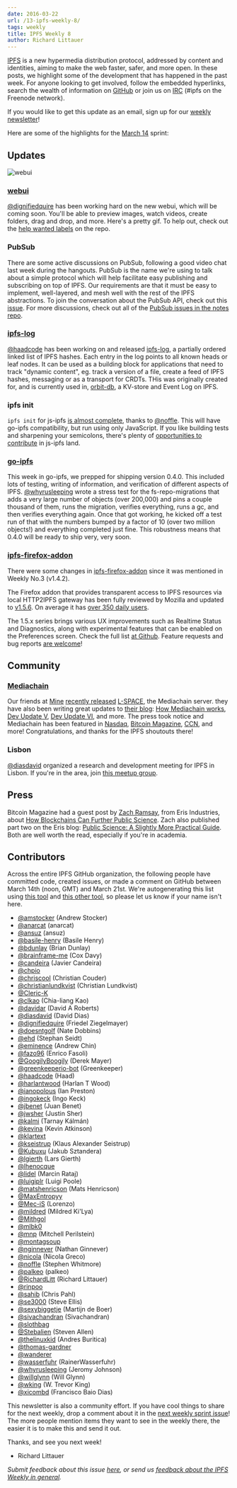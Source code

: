 ```yaml
---
date: 2016-03-22
url: /13-ipfs-weekly-8/
tags: weekly
title: IPFS Weekly 8
author: Richard Littauer
---
```


[IPFS](//ipfs.io/) is a new hypermedia distribution protocol, addressed by content and identities, aiming to make the web faster, safer, and more open. In these posts, we highlight some of the development that has happened in the past week. For anyone looking to get involved, follow the embedded hyperlinks, search the wealth of information on [GitHub](//github.com/ipfs) or join us on [IRC](//webchat.freenode.net/?channels=ipfs) (#ipfs on the Freenode network).

If you would like to get this update as an email, sign up for our [weekly newsletter](http://eepurl.com/gL2Pi5)!

Here are some of the highlights for the [March 14](//github.com/ipfs/pm/issues/97) sprint:

## Updates

![webui](008_webui.gif)

### [webui](//github.com/ipfs/webui)

[@dignifiedquire](//github.com/dignifiedquire) has been working hard on the new webui, which will be coming soon. You'll be able to preview images, watch videos, create folders, drag and drop, and more. Here's a pretty gif. To help out, check out the [help wanted labels](//github.com/ipfs/webui/issues?q=is%3Aopen+is%3Aissue+label%3A%22help+wanted%22) on the repo.

### PubSub

There are some active discussions on PubSub, following a good video chat last week during the hangouts. PubSub is the name we're using to talk about a simple protocol which will help facilitate easy publishing and subscribing on top of IPFS. Our requirements are that it must be easy to implement, well-layered, and mesh well with the rest of the IPFS abstractions. To join the conversation about the PubSub API, check out this [issue](//github.com/ipfs/notes/issues/118). For more discussions, check out all of the [PubSub issues in the notes repo](//github.com/ipfs/notes/issues?utf8=%E2%9C%93&q=is%3Aissue+is%3Aopen+pubsub).

### [ipfs-log](//github.com/haadcode/ipfs-log)

[@haadcode](//github.com/haadcode) has been working on and released [ipfs-log](//github.com/haadcode/ipfs-log), a partially ordered linked list of IPFS hashes. Each entry in the log points to all known heads or leaf nodes. It can be used as a building block for applications that need to track "dynamic content", eg. track a version of a file, create a feed of IPFS hashes, messaging or as a transport for CRDTs. THis was originally created for, and is currently used in, [orbit-db](//github.com/haadcode/orbit-db), a KV-store and Event Log on IPFS.

### ipfs init

`ipfs init` for js-ipfs [is almost complete](//github.com/ipfs/js-ipfs/pull/91), thanks to [@noffle](//github.com/noffle). This will have go-ipfs compatibility, but run using only JavaScript. If you like building tests and sharpening your semicolons, there's plenty of [opportunities to contribute](//github.com/ipfs/js-ipfs#contribute) in js-ipfs land.

### [go-ipfs](//github.com/ipfs/go-ipfs)

This week in go-ipfs, we prepped for shipping version 0.4.0. This included lots of testing, writing of information, and verification of different aspects of IPFS. [@whyrusleeping](//github.com/whyrusleeping) wrote a stress test for the fs-repo-migrations that adds a very large number of objects (over 200,000) and pins a couple thousand of them, runs the migration, verifies ​everything​, runs a gc, and then verifies everything again. Once that got working, he kicked off a test run of that with the numbers bumped by a factor of 10 (over two million objects!) and everything completed just fine. This robustness means that 0.4.0 will be ready to ship very, very soon.

### [ipfs-firefox-addon](//github.com/lidel/ipfs-firefox-addon)

There were some changes in [ipfs-firefox-addon](//github.com/lidel/ipfs-firefox-addon) since it was mentioned in Weekly No.3 (v1.4.2).

The Firefox addon that provides transparent access to IPFS resources via local HTTP2IPFS gateway has been fully reviewed by Mozilla and updated to [v1.5.6](https://addons.mozilla.org/en-US/firefox/addon/ipfs-gateway-redirect/versions/1.5.6). On average it has [over 350 daily users](https://addons.mozilla.org/en-US/firefox/addon/ipfs-gateway-redirect/statistics/?last=365).

The 1.5.x series brings various UX improvements such as Realtime Status and Diagnostics, along with experimental features that can be enabled on the Preferences screen. Check the full list [at Github](//github.com/lidel/ipfs-firefox-addon#features). Feature requests and bug reports [are welcome](//github.com/lidel/ipfs-firefox-addon/issues)!

## Community

### [Mediachain](https://medium.com/mine-labs/mediachain-483f49cbe37a#.50am8s6cw)

Our friends at [Mine](http://www.mine.nyc/) [recently released](https://medium.com/mine-labs/mediachain-developer-update-vi-94d28cf6bc30#.kt6uoc9yk)
[L-SPACE](https://github.com/mediachain/L-SPACE), the Mediachain server. they
have also been writing great updates to [their blog](https://medium.com/mine-labs):
[How Mediachain works](https://medium.com/mine-labs/how-mediachain-works-5a5ccc1c3210#.tv0cv5kc8),
[Dev Update V](https://medium.com/mine-labs/mediachain-developer-update-v-a7f6006ad953#.j0esgkawa),
[Dev Update VI](https://medium.com/mine-labs/mediachain-developer-update-vi-94d28cf6bc30#.kt6uoc9yk),
and more. The press took notice and Mediachain has been featured in
[Nasdaq](http://www.nasdaq.com/article/mediachain-protect-digital-content-with-a-bitcoin-based-metadata-protocol-cm595895),
[Bitcoin Magazine](https://bitcoinmagazine.com/articles/mediachain-protect-digital-content-with-a-bitcoin-based-metadata-protocol-1458577763),
[CCN](https://www.cryptocoinsnews.com/protecting-rights-to-digital-works-with-blockchain-technology/),
and more! Congratulations, and thanks for the IPFS shoutouts there!

### Lisbon

[@diasdavid](//github.com/diasdavid) organized a research and development meeting for IPFS in Lisbon. If you're in the area, join [this meetup group](http://www.meetup.com/ipfs-lisbon-meetup/events/229530492/).

## Press

Bitcoin Magazine had a guest post by [Zach Ramsay](https://twitter.com/cerebralbosons), from Eris Industries, about [How Blockchains Can Further Public Science](http://www.nasdaq.com/article/how-blockchains-can-further-public-science-cm592775). Zach also published part two on the Eris blog: [Public Science: A Slightly More Practical Guide](https://db.erisindustries.com/science/2016/03/15/chains-and-science-how-to/). Both are well worth the read, especially if you're in academia.

## Contributors

Across the entire IPFS GitHub organization, the following people have committed code, created issues, or made a comment on GitHub between March 14th (noon, GMT) and March 21st. We're autogenerating this list using [this tool](//github.com/ipfs/weekly/blob/master/tools/get_commits.py) and [this other tool](//github.com/richardlitt/name-your-contributors), so please let us know if your name isn't here.

- [@amstocker](//github.com/amstocker) (Andrew Stocker)
- [@anarcat](//github.com/anarcat) (anarcat)
- [@ansuz](//github.com/ansuz) (ansuz)
- [@basile-henry](//github.com/basile-henry) (Basile Henry)
- [@bdunlay](//github.com/bdunlay) (Brian Dunlay)
- [@brainframe-me](//github.com/brainframe-me) (Cox Davy)
- [@candeira](//github.com/candeira) (Javier Candeira)
- [@chpio](//github.com/chpio)
- [@chriscool](//github.com/chriscool) (Christian Couder)
- [@christianlundkvist](//github.com/christianlundkvist) (Christian Lundkvist)
- [@Cleric-K](//github.com/Cleric-K)
- [@clkao](//github.com/clkao) (Chia-liang Kao)
- [@davidar](//github.com/davidar) (David A Roberts)
- [@diasdavid](//github.com/diasdavid) (David Dias)
- [@dignifiedquire](//github.com/dignifiedquire) (Friedel Ziegelmayer)
- [@doesntgolf](//github.com/doesntgolf) (Nate Dobbins)
- [@ehd](//github.com/ehd) (Stephan Seidt)
- [@eminence](//github.com/eminence) (Andrew Chin)
- [@fazo96](//github.com/fazo96) (Enrico Fasoli)
- [@GoogilyBoogily](//github.com/GoogilyBoogily) (Derek Mayer)
- [@greenkeeperio-bot](//github.com/greenkeeperio-bot) (Greenkeeper)
- [@haadcode](//github.com/haadcode) (Haad)
- [@harlantwood](//github.com/harlantwood) (Harlan T Wood)
- [@ianopolous](//github.com/ianopolous) (Ian Preston)
- [@ingokeck](//github.com/ingokeck) (Ingo Keck)
- [@jbenet](//github.com/jbenet) (Juan Benet)
- [@jwsher](//github.com/jwsher) (Justin Sher)
- [@kalmi](//github.com/kalmi) (Tarnay Kálmán)
- [@kevina](//github.com/kevina) (Kevin Atkinson)
- [@klartext](//github.com/klartext)
- [@kseistrup](//github.com/kseistrup) (Klaus Alexander Seistrup)
- [@Kubuxu](//github.com/Kubuxu) (Jakub Sztandera)
- [@lgierth](//github.com/lgierth) (Lars Gierth)
- [@lhenocque](//github.com/lhenocque)
- [@lidel](//github.com/lidel) (Marcin Rataj)
- [@luigiplr](//github.com/luigiplr) (Luigi Poole)
- [@matshenricson](//github.com/matshenricson) (Mats Henricson)
- [@MaxEntropyy](//github.com/MaxEntropyy)
- [@Mec-iS](//github.com/Mec-iS) (Lorenzo)
- [@mildred](//github.com/mildred) (Mildred Ki'Lya)
- [@Mithgol](//github.com/Mithgol)
- [@mlbk0](//github.com/mlbk0)
- [@mnp](//github.com/mnp) (Mitchell Perilstein)
- [@montagsoup](//github.com/montagsoup)
- [@nginnever](//github.com/nginnever) (Nathan Ginnever)
- [@nicola](//github.com/nicola) (Nicola Greco)
- [@noffle](//github.com/noffle) (Stephen Whitmore)
- [@palkeo](//github.com/palkeo) (palkeo)
- [@RichardLitt](//github.com/RichardLitt) (Richard Littauer)
- [@rinpoo](//github.com/rinpoo)
- [@sahib](//github.com/sahib) (Chris Pahl)
- [@se3000](//github.com/se3000) (Steve Ellis)
- [@sexybiggetje](//github.com/sexybiggetje) (Martijn de Boer)
- [@sivachandran](//github.com/sivachandran) (Sivachandran)
- [@slothbag](//github.com/slothbag)
- [@Stebalien](//github.com/Stebalien) (Steven Allen)
- [@thelinuxkid](//github.com/thelinuxkid) (Andres Buritica)
- [@thomas-gardner](//github.com/thomas-gardner)
- [@wanderer](//github.com/wanderer)
- [@wasserfuhr](//github.com/wasserfuhr) (RainerWasserfuhr)
- [@whyrusleeping](//github.com/whyrusleeping) (Jeromy Johnson)
- [@willglynn](//github.com/willglynn) (Will Glynn)
- [@wking](//github.com/wking) (W. Trevor King)
- [@xicombd](//github.com/xicombd) (Francisco Baio Dias)

This newsletter is also a community effort. If you have cool things to share for the next weekly, drop a comment about it in the [next weekly sprint issue](//github.com/ipfs/weekly/issues/31)! The more people mention items they want to see in the weekly there, the easier it is to make this and send it out.

Thanks, and see you next week!

- Richard Littauer

_Submit feedback about this issue [here](//github.com/ipfs/weekly/issues/29), or send us [feedback about the IPFS Weekly in general](//github.com/ipfs/weekly/issues/7)._
